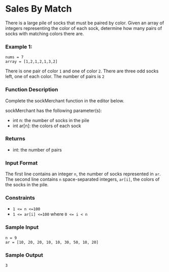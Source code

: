 # **Sales By Match**

There is a large pile of socks that must be paired by color. Given an array of integers representing the color of each sock, determine how many pairs of socks with matching colors there are.

### **Example 1:**

```
nums = 7
array = [1,2,1,2,1,3,2]
```

There is one pair of color `1` and one of color `2`. There are three odd socks left, one of each color. The number of pairs is `2`

### **Function Description**

Complete the sockMerchant function in the editor below.

sockMerchant has the following parameter(s):

- int n: the number of socks in the pile
- int ar[n]: the colors of each sock

### **Returns**

- int: the number of pairs

### **Input Format**

The first line contains an integer `n`, the number of socks represented in `ar`. <br>
The second line contains `n` space-separated integers, `ar[i]`, the colors of the socks in the pile.

### **Constraints**

- `1 <= n <=100`
- `1 <= ar[i] <=100` where `0 <= i < n`

### **Sample Input**

```
n = 9
ar = [10, 20, 20, 10, 10, 30, 50, 10, 20]
```

### **Sample Output**

```
3
```
